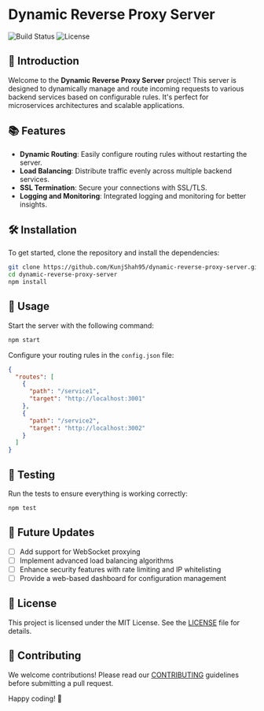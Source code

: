 # Dynamic Reverse Proxy Server

![Build Status](https://img.shields.io/badge/build-passing-brightgreen) ![License](https://img.shields.io/badge/license-MIT-blue)

## 🚀 Introduction

Welcome to the **Dynamic Reverse Proxy Server** project! This server is designed to dynamically manage and route incoming requests to various backend services based on configurable rules. It's perfect for microservices architectures and scalable applications.

## 📚 Features

- **Dynamic Routing**: Easily configure routing rules without restarting the server.
- **Load Balancing**: Distribute traffic evenly across multiple backend services.
- **SSL Termination**: Secure your connections with SSL/TLS.
- **Logging and Monitoring**: Integrated logging and monitoring for better insights.

## 🛠️ Installation

To get started, clone the repository and install the dependencies:

```bash
git clone https://github.com/KunjShah95/dynamic-reverse-proxy-server.git
cd dynamic-reverse-proxy-server
npm install
```

## 🚦 Usage

Start the server with the following command:

```bash
npm start
```

Configure your routing rules in the `config.json` file:

```json
{
  "routes": [
    {
      "path": "/service1",
      "target": "http://localhost:3001"
    },
    {
      "path": "/service2",
      "target": "http://localhost:3002"
    }
  ]
}
```

## 🧪 Testing

Run the tests to ensure everything is working correctly:

```bash
npm test
```

## 📅 Future Updates

- [ ] Add support for WebSocket proxying
- [ ] Implement advanced load balancing algorithms
- [ ] Enhance security features with rate limiting and IP whitelisting
- [ ] Provide a web-based dashboard for configuration management

## 📄 License

This project is licensed under the MIT License. See the [LICENSE](LICENSE) file for details.

## 🤝 Contributing

We welcome contributions! Please read our [CONTRIBUTING](CONTRIBUTING.md) guidelines before submitting a pull request.

Happy coding! 🎉
